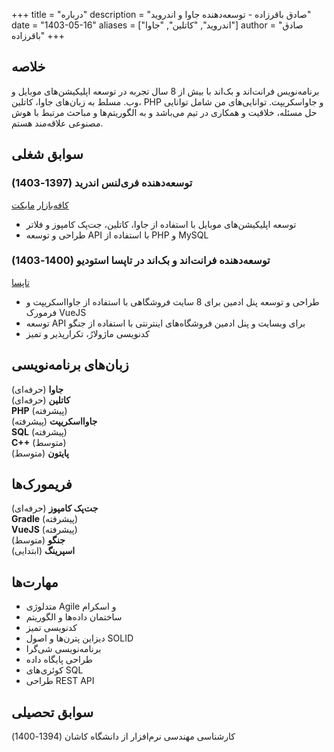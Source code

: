 +++
title = "درباره"
description = "صادق باقرزاده - توسعه‌دهنده جاوا و اندروید"
date = "1403-05-16"
aliases = ["اندروید", "کاتلین", "جاوا"]
author = "صادق باقرزاده"
+++

## خلاصه
برنامه‌نویس فرانت‌اند و بک‌اند با بیش از 8 سال تجربه در توسعه اپلیکیشن‌های موبایل و وب. مسلط به زبان‌های جاوا، کاتلین، PHP و جاواسکریپت. توانایی‌های من شامل توانایی حل مسئله، خلاقیت و همکاری در تیم می‌باشد و به الگوریتم‌ها و مباحث مرتبط با هوش مصنوعی علاقه‌مند هستم.   

## سوابق شغلی   
### توسعه‌دهنده فری‌لنس اندرید (1397-1403) 
   
[کافه‌بازار](https://cafebazaar.ir/developer/matchstick)
[مایکت](https://cafebazaar.ir/developer/matchstick)    
- توسعه اپلیکیشن‌های موبایل با استفاده از جاوا، کاتلین، جت‌پک کامپوز و فلاتر   
- طراحی و توسعه API با استفاده از PHP و MySQL

### توسعه‌دهنده فرانت‌اند و بک‌اند در تاپسا استودیو (1400-1403)   
[تاپسا](https://tapsa.studio/)
- طراحی و توسعه پنل ادمین برای 8 سایت فروشگاهی با استفاده از جاوااسکریپت و فرمورک VueJS
- توسعه API برای وبسایت و پنل ادمین فروشگاه‌های اینترنتی با استفاده از جنگو
- کدنویسی ماژولارُ، تکرارپذیر و تمیز

## زبان‌های برنامه‌نویسی
**جاوا** (حرفه‌ای)   
**کاتلین** (حرفه‌ای)   
**PHP** (پیشرفته)   
**جاوااسکریپت** (پیشرفته)   
**SQL** (پیشرفته)   
**C++** (متوسط)   
**پایتون** (متوسط)   

## فریمورک‌ها
**جت‌پک کامپوز** (حرفه‌ای)   
**Gradle** (پیشرفته)   
**VueJS** (پیشرفته)   
**جنگو** (متوسط)   
**اسپرینگ** (ابتدایی)   

## مهارت‌ها
- متدلوژی Agile و اسکرام   
- ساختمان داده‌ها و الگوریتم   
- کدنویسی تمیز   
- دیزاین پترن‌ها و اصول SOLID   
- برنامه‌نویسی شی‌گرا   
- طراحی پایگاه داده   
- کوئری‌های SQL   
- طراحی REST API   

## سوابق تحصیلی
کارشناسی مهندسی نرم‌افزار از دانشگاه کاشان (1394-1400)   
